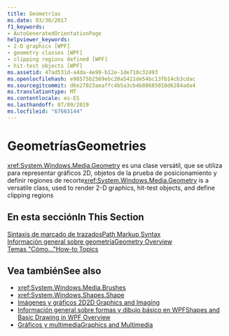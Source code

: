 ```yaml
---
title: Geometrías
ms.date: 03/30/2017
f1_keywords:
- AutoGeneratedOrientationPage
helpviewer_keywords:
- 2-D graphics [WPF]
- geometry classes [WPF]
- clipping regions defined [WPF]
- hit-test objects [WPF]
ms.assetid: 47ad531d-a4da-4e99-b12e-1de710c32493
ms.openlocfilehash: e98575b2569ebc20a5421de54bc13fb14cb3cdac
ms.sourcegitcommit: d6e27023aeaffc4b5a3cb4b88685018d6284ada4
ms.translationtype: MT
ms.contentlocale: es-ES
ms.lasthandoff: 07/09/2019
ms.locfileid: "67663144"
---
```

# <a name="geometries"></a><span data-ttu-id="9f793-102">Geometrías</span><span class="sxs-lookup"><span data-stu-id="9f793-102">Geometries</span></span>
<span data-ttu-id="9f793-103"><xref:System.Windows.Media.Geometry> es una clase versátil, que se utiliza para representar gráficos 2D, objetos de la prueba de posicionamiento y definir regiones de recorte</span><span class="sxs-lookup"><span data-stu-id="9f793-103"><xref:System.Windows.Media.Geometry> is a versatile class, used to render 2-D graphics, hit-test objects, and define clipping regions</span></span>  
  
## <a name="in-this-section"></a><span data-ttu-id="9f793-104">En esta sección</span><span class="sxs-lookup"><span data-stu-id="9f793-104">In This Section</span></span>  
 [<span data-ttu-id="9f793-105">Sintaxis de marcado de trazados</span><span class="sxs-lookup"><span data-stu-id="9f793-105">Path Markup Syntax</span></span>](path-markup-syntax.md)  
 [<span data-ttu-id="9f793-106">Información general sobre geometría</span><span class="sxs-lookup"><span data-stu-id="9f793-106">Geometry Overview</span></span>](geometry-overview.md)  
 [<span data-ttu-id="9f793-107">Temas "Cómo..."</span><span class="sxs-lookup"><span data-stu-id="9f793-107">How-to Topics</span></span>](geometries-how-to-topics.md)  
  
## <a name="see-also"></a><span data-ttu-id="9f793-108">Vea también</span><span class="sxs-lookup"><span data-stu-id="9f793-108">See also</span></span>

- <xref:System.Windows.Media.Brushes>
- <xref:System.Windows.Shapes.Shape>
- [<span data-ttu-id="9f793-109">Imágenes y gráficos 2D</span><span class="sxs-lookup"><span data-stu-id="9f793-109">2D Graphics and Imaging</span></span>](../advanced/optimizing-performance-2d-graphics-and-imaging.md)
- [<span data-ttu-id="9f793-110">Información general sobre formas y dibujo básico en WPF</span><span class="sxs-lookup"><span data-stu-id="9f793-110">Shapes and Basic Drawing in WPF Overview</span></span>](shapes-and-basic-drawing-in-wpf-overview.md)
- [<span data-ttu-id="9f793-111">Gráficos y multimedia</span><span class="sxs-lookup"><span data-stu-id="9f793-111">Graphics and Multimedia</span></span>](index.md)
